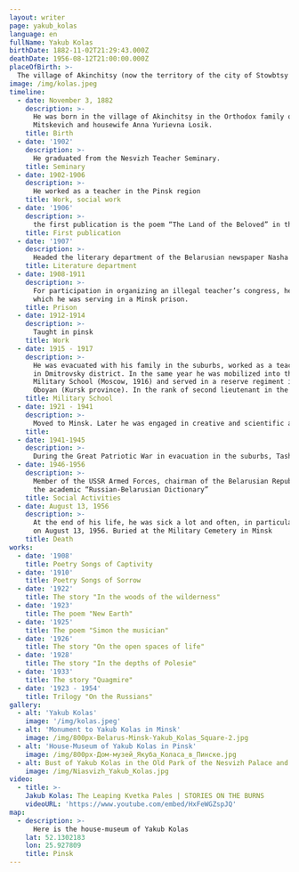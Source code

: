 ```yaml
---
layout: writer
page: yakub_kolas
language: en
fullName: Yakub Kolas
birthDate: 1882-11-02T21:29:43.000Z
deathDate: 1956-08-12T21:00:00.000Z
placeOfBirth: >-
  The village of Akinchitsy (now the territory of the city of Stowbtsy under Minsk)
image: /img/kolas.jpeg
timeline:
  - date: November 3, 1882
    description: >-
      He was born in the village of Akinchitsy in the Orthodox family of forester Mikhail Kazimirovich (Mikhail)
      Mitskevich and housewife Anna Yurievna Losik.
    title: Birth
  - date: '1902'
    description: >-
      He graduated from the Nesvizh Teacher Seminary.
    title: Seminary
  - date: 1902-1906
    description: >-
      He worked as a teacher in the Pinsk region
    title: Work, social work
  - date: '1906'
    description: >-
      the first publication is the poem “The Land of the Beloved” in the Belarusian newspaper “Nasha dolya”
    title: First publication
  - date: '1907'
    description: >-
      Headed the literary department of the Belarusian newspaper Nasha Niva in Vilna
    title: Literature department
  - date: 1908-1911
    description: >-
      For participation in organizing an illegal teacher’s congress, he was sentenced to imprisonment,
      which he was serving in a Minsk prison.
    title: Prison
  - date: 1912-1914
    description: >-
      Taught in pinsk
    title: Work
  - date: 1915 - 1917
    description: >-
      He was evacuated with his family in the suburbs, worked as a teacher
      in Dmitrovsky district. In the same year he was mobilized into the army. He graduated from the Alexander
      Military School (Moscow, 1916) and served in a reserve regiment in Perm. At this time, his family moved to
      Oboyan (Kursk province). In the rank of second lieutenant in the summer of 1917 he was sent to the Romanian front.
    title: Military School
  - date: 1921 - 1941
    description: >-
      Moved to Minsk. Later he was engaged in creative and scientific activities.
    title:
  - date: 1941-1945
    description: >-
      During the Great Patriotic War in evacuation in the suburbs, Tashkent, Moscow. In 1944 he returned to Minsk.
  - date: 1946-1956
    description: >-
      Member of the USSR Armed Forces, chairman of the Belarusian Republican Peace Committee. One of the editors of
      the academic “Russian-Belarusian Dictionary”
    title: Social Activities
  - date: August 13, 1956
    description: >-
      At the end of his life, he was sick a lot and often, in particular, he suffered 26 pneumonia. He died suddenly
      on August 13, 1956. Buried at the Military Cemetery in Minsk
    title: Death
works:
  - date: '1908'
    title: Poetry Songs of Captivity
  - date: '1910'
    title: Poetry Songs of Sorrow
  - date: '1922'
    title: The story "In the woods of the wilderness"
  - date: '1923'
    title: The poem "New Earth"
  - date: '1925'
    title: The poem "Simon the musician"
  - date: '1926'
    title: The story "On the open spaces of life"
  - date: '1928'
    title: The story "In the depths of Polesie"
  - date: '1933'
    title: The story "Quagmire"
  - date: '1923 - 1954'
    title: Trilogy "On the Russians"
gallery:
  - alt: 'Yakub Kolas'
    image: '/img/kolas.jpeg'
  - alt: 'Monument to Yakub Kolas in Minsk'
    image: /img/800px-Belarus-Minsk-Yakub_Kolas_Square-2.jpg
  - alt: 'House-Museum of Yakub Kolas in Pinsk'
    image: /img/800px-Дом-музей_Якуба_Коласа_в_Пинске.jpg
  - alt: Bust of Yakub Kolas in the Old Park of the Nesvizh Palace and Park Ensemble
    image: /img/Niasvizh_Yakub_Kolas.jpg
video:
  - title: >-
    Jakub Kolas: The Leaping Kvetka Pales | STORIES ON THE BURNS
    videoURL: 'https://www.youtube.com/embed/HxFeWGZspJQ'
map:
  - description: >-
      Here is the house-museum of Yakub Kolas
    lat: 52.1302183
    lon: 25.927809
    title: Pinsk
---
```

